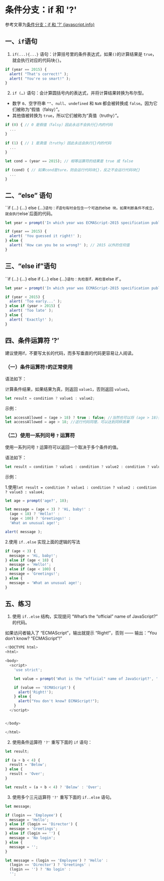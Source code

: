 # 条件分支：if 和 '?'

参考文章为[条件分支：if 和 '?' (javascript.info)](https://zh.javascript.info/ifelse)



## 一、`if`语句

1. `if(...){...}` 语句：计算括号里的条件表达式，如果`()`的计算结果是 `true`，就会执行对应的代码块`{}`。

```js
if (year == 2015) {
  alert( "That's correct!" );
  alert( "You're so smart!" );
}
```



2. `if (…)` 语句：会计算圆括号内的表达式，并将计算结果转换为布尔型。

- 数字 `0`、空字符串 `""`、`null`、`undefined` 和 `NaN` 都会被转换成 `false`。因为它们被称为“假值（falsy）”。
- 其他值被转换为 `true`，所以它们被称为“真值（truthy）”。

```js
if (0) { // 0 是假值（falsy）因此永远不会执行{}内的代码
  ...
}
  
if (1) { // 1 是真值（truthy）因此永远会执行{}内的代码
  ...
}
  
let cond = (year == 2015); // 相等运算符的结果是 true 或 false

if (cond) { // 如果cond是ture，则会运行代码块{}，反之不会运行代码块{}
  ...
}
```



## 二、“else” 语句

``if (...) {...} else {...}`语句：`if` 语句有时会包含一个可选的 `else` 块。如果判断条件不成立，就会执行`else`后面的代码。

```js
let year = prompt('In which year was ECMAScript-2015 specification published?', '');

if (year == 2015) {
  alert( 'You guessed it right!' );
} else {
  alert( 'How can you be so wrong?' ); // 2015 以外的任何值
}
```



## 三、“else if”语句

``if (...) {...} else if {...} else {...}`语句：先检查`if`，再检查`else if`。

```js
let year = prompt('In which year was ECMAScript-2015 specification published?', '');

if (year < 2015) {
  alert( 'Too early...' );
} else if (year > 2015) {
  alert( 'Too late' );
} else {
  alert( 'Exactly!' );
}
```



## 四、条件运算符 ‘?’

建议使用if，不要写太长的代码，而多写垂直的代码更容易让人阅读。

### （一）条件运算符`?`的正常使用

语法如下：

计算条件结果，如果结果为真，则返回 `value1`，否则返回 `value2`。

```js
let result = condition ? value1 : value2;
```

示例：

```js
let accessAllowed = (age > 18) ? true : false; //当然也可以将 (age > 18)外面的括号去掉依然会执行。
let accessAllowed = age > 18; //这行代码同理，可以达到同样效果
```



### （二）使用一系列问号 `?` 运算符

使用一系列问号 `?` 运算符可以返回一个取决于多个条件的值。

语法如下：

```js
let result = condition ? value1 : condition ? value2 : condition ? value3 : value4;
```

示例：

1.使用`let result = condition ? value1 : condition ? value2 : condition ? value3 : value4;`

```js
let age = prompt('age?', 18);

let message = (age < 3) ? 'Hi, baby!' :
  (age < 18) ? 'Hello!' :
  (age < 100) ? 'Greetings!' :
  'What an unusual age!';

alert( message );
```

2.使用 `if..else` 实现上面的逻辑的写法

```js
if (age < 3) {
  message = 'Hi, baby!';
} else if (age < 18) {
  message = 'Hello!';
} else if (age < 100) {
  message = 'Greetings!';
} else {
  message = 'What an unusual age!';
}
```



## 五、练习

1. 使用 `if..else` 结构，实现提问 “What’s the “official” name of JavaScript?” 的代码。

如果访问者输入了 “ECMAScript”，输出就提示 “Right!”，否则 —— 输出：“You don’t know? “ECMAScript”!”

```js
<!DOCTYPE html>
<html>

<body>
  <script>
    'use strict';

    let value = prompt('What is the "official" name of JavaScript?', '');

    if (value == 'ECMAScript') {
      alert('Right!');
    } else {
      alert("You don't know? ECMAScript!");
    }
  </script>


</body>

</html>
```



2. 使用条件运算符 `'?'` 重写下面的 `if` 语句：

```js
let result;

if (a + b < 4) {
  result = 'Below';
} else {
  result = 'Over';
}
```

```js
let result = (a + b < 4) ? 'Below' : 'Over';
```



3. 使用多个三元运算符 `'?'` 重写下面的 `if..else` 语句。

```js
let message;

if (login == 'Employee') {
  message = 'Hello';
} else if (login == 'Director') {
  message = 'Greetings';
} else if (login == '') {
  message = 'No login';
} else {
  message = '';
}
```

```js
let message = (login == 'Employee') ? 'Hello' :
  (login == 'Director') ? 'Greetings' :
  (login == '') ? 'No login' :
  '';
```

